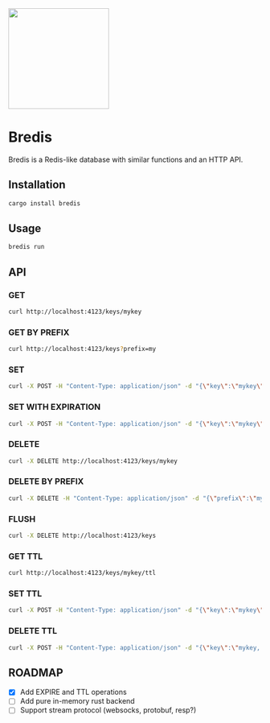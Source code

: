 <img src="https://github.com/vadim-su/bredis/assets/1702003/f046fac9-f25f-4f9e-8aa2-fbca414df8e4" width="200" />

# Bredis
Bredis is a Redis-like database with similar functions and an HTTP API.

## Installation
```bash
cargo install bredis
```

## Usage
```bash
bredis run
```

## API
### GET
```bash
curl http://localhost:4123/keys/mykey
```

### GET BY PREFIX
```bash
curl http://localhost:4123/keys?prefix=my
```

### SET
```bash
curl -X POST -H "Content-Type: application/json" -d "{\"key\":\"mykey\",\"value\":\"myvalue\"}" http://localhost:4123/keys
```

### SET WITH EXPIRATION
```bash
curl -X POST -H "Content-Type: application/json" -d "{\"key\":\"mykey\",\"value\":\"myvalue\",\"ttl\":10}" http://localhost:4123/keys
```

### DELETE
```bash
curl -X DELETE http://localhost:4123/keys/mykey
```

### DELETE BY PREFIX
```bash
curl -X DELETE -H "Content-Type: application/json" -d "{\"prefix\":\"my\"}" http://localhost:4123/keys
```

### FLUSH
```bash
curl -X DELETE http://localhost:4123/keys
```

### GET TTL
```bash
curl http://localhost:4123/keys/mykey/ttl
```

### SET TTL
```bash
curl -X POST -H "Content-Type: application/json" -d "{\"key\":\"mykey\",\"ttl\":10}" http://localhost:4123/keys/ttl
```

### DELETE TTL
```bash
curl -X POST -H "Content-Type: application/json" -d "{\"key\":\"mykey, \"ttl\":-1}" http://localhost:4123/keys/ttl
```

## ROADMAP
- [X] Add EXPIRE and TTL operations
- [ ] Add pure in-memory rust backend
- [ ] Support stream protocol (websocks, protobuf, resp?)
